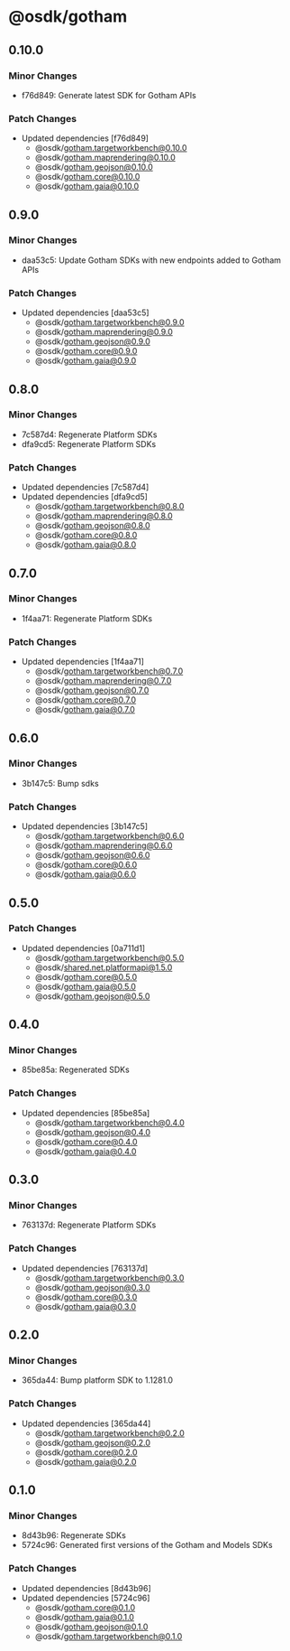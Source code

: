 # @osdk/gotham

## 0.10.0

### Minor Changes

- f76d849: Generate latest SDK for Gotham APIs

### Patch Changes

- Updated dependencies [f76d849]
  - @osdk/gotham.targetworkbench@0.10.0
  - @osdk/gotham.maprendering@0.10.0
  - @osdk/gotham.geojson@0.10.0
  - @osdk/gotham.core@0.10.0
  - @osdk/gotham.gaia@0.10.0

## 0.9.0

### Minor Changes

- daa53c5: Update Gotham SDKs with new endpoints added to Gotham APIs

### Patch Changes

- Updated dependencies [daa53c5]
  - @osdk/gotham.targetworkbench@0.9.0
  - @osdk/gotham.maprendering@0.9.0
  - @osdk/gotham.geojson@0.9.0
  - @osdk/gotham.core@0.9.0
  - @osdk/gotham.gaia@0.9.0

## 0.8.0

### Minor Changes

- 7c587d4: Regenerate Platform SDKs
- dfa9cd5: Regenerate Platform SDKs

### Patch Changes

- Updated dependencies [7c587d4]
- Updated dependencies [dfa9cd5]
  - @osdk/gotham.targetworkbench@0.8.0
  - @osdk/gotham.maprendering@0.8.0
  - @osdk/gotham.geojson@0.8.0
  - @osdk/gotham.core@0.8.0
  - @osdk/gotham.gaia@0.8.0

## 0.7.0

### Minor Changes

- 1f4aa71: Regenerate Platform SDKs

### Patch Changes

- Updated dependencies [1f4aa71]
  - @osdk/gotham.targetworkbench@0.7.0
  - @osdk/gotham.maprendering@0.7.0
  - @osdk/gotham.geojson@0.7.0
  - @osdk/gotham.core@0.7.0
  - @osdk/gotham.gaia@0.7.0

## 0.6.0

### Minor Changes

- 3b147c5: Bump sdks

### Patch Changes

- Updated dependencies [3b147c5]
  - @osdk/gotham.targetworkbench@0.6.0
  - @osdk/gotham.maprendering@0.6.0
  - @osdk/gotham.geojson@0.6.0
  - @osdk/gotham.core@0.6.0
  - @osdk/gotham.gaia@0.6.0

## 0.5.0

### Patch Changes

- Updated dependencies [0a711d1]
  - @osdk/gotham.targetworkbench@0.5.0
  - @osdk/shared.net.platformapi@1.5.0
  - @osdk/gotham.core@0.5.0
  - @osdk/gotham.gaia@0.5.0
  - @osdk/gotham.geojson@0.5.0

## 0.4.0

### Minor Changes

- 85be85a: Regenerated SDKs

### Patch Changes

- Updated dependencies [85be85a]
  - @osdk/gotham.targetworkbench@0.4.0
  - @osdk/gotham.geojson@0.4.0
  - @osdk/gotham.core@0.4.0
  - @osdk/gotham.gaia@0.4.0

## 0.3.0

### Minor Changes

- 763137d: Regenerate Platform SDKs

### Patch Changes

- Updated dependencies [763137d]
  - @osdk/gotham.targetworkbench@0.3.0
  - @osdk/gotham.geojson@0.3.0
  - @osdk/gotham.core@0.3.0
  - @osdk/gotham.gaia@0.3.0

## 0.2.0

### Minor Changes

- 365da44: Bump platform SDK to 1.1281.0

### Patch Changes

- Updated dependencies [365da44]
  - @osdk/gotham.targetworkbench@0.2.0
  - @osdk/gotham.geojson@0.2.0
  - @osdk/gotham.core@0.2.0
  - @osdk/gotham.gaia@0.2.0

## 0.1.0

### Minor Changes

- 8d43b96: Regenerate SDKs
- 5724c96: Generated first versions of the Gotham and Models SDKs

### Patch Changes

- Updated dependencies [8d43b96]
- Updated dependencies [5724c96]
  - @osdk/gotham.core@0.1.0
  - @osdk/gotham.gaia@0.1.0
  - @osdk/gotham.geojson@0.1.0
  - @osdk/gotham.targetworkbench@0.1.0
